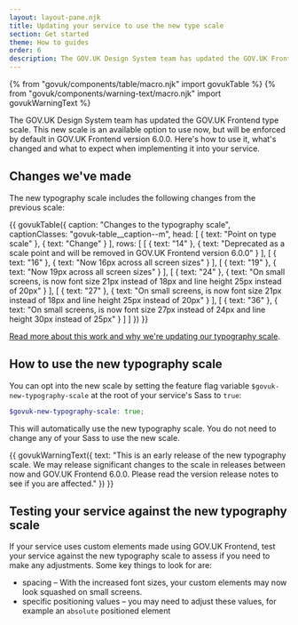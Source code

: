 ```yaml
---
layout: layout-pane.njk
title: Updating your service to use the new type scale
section: Get started
theme: How to guides
order: 6
description: The GOV.UK Design System team has updated the GOV.UK Frontend type scale. This new scale is an available option to use now, but will be enforced by default in GOV.UK Frontend version 6.0.0. Here's how to use it, what's changed and what to expect when implementing it into your service.
---
```


{% from "govuk/components/table/macro.njk" import govukTable %}
{% from "govuk/components/warning-text/macro.njk" import govukWarningText %}

The GOV.UK Design System team has updated the GOV.UK Frontend type scale. This new scale is an available option to use now, but will be enforced by default in GOV.UK Frontend version 6.0.0. Here's how to use it, what's changed and what to expect when implementing it into your service.

## Changes we've made

The new typography scale includes the following changes from the previous scale:

{{ govukTable({
    caption: "Changes to the typography scale",
    captionClasses: "govuk-table__caption--m",
    head: [
        {
            text: "Point on type scale"
        },
        {
            text: "Change"
        }
    ],
    rows: [
        [
            {
                text: "14"
            },
            {
                text: "Deprecated as a scale point and will be removed in GOV.UK Frontend version 6.0.0"
            }
        ],
        [
            {
                text: "16"
            },
            {
                text: "Now 16px across all screen sizes"
            }
        ],
        [
            {
                text: "19"
            },
            {
                text: "Now 19px across all screen sizes"
            }
        ],
        [
            {
                text: "24"
            },
            {
                text: "On small screens, is now font size 21px instead of 18px and line height 25px instead of 20px"
            }
        ],
        [
            {
                text: "27"
            },
            {
                text: "On small screens, is now font size 21px instead of 18px and line height 25px instead of 20px"
            }
        ],
        [
            {
                text: "36"
            },
            {
                text: "On small screens, is now font size 27px instead of 24px and line height 30px instead of 25px"
            }
        ]
    ]
}) }}

[Read more about this work and why we're updating our typography scale](https://designnotes.blog.gov.uk/2022/12/12/making-the-gov-uk-frontend-typography-scale-more-accessible/).

## How to use the new typography scale

You can opt into the new scale by setting the feature flag variable `$govuk-new-typography-scale` at the root of your service's Sass to `true`:

```scss
$govuk-new-typography-scale: true;
```

This will automatically use the new typography scale. You do not need to change any of your Sass to use the new scale.

{{ govukWarningText({
  text: "This is an early release of the new typography scale. We may release significant changes to the scale in releases between now and GOV.UK Frontend 6.0.0. Please read the version release notes to see if you are affected."
}) }}

## Testing your service against the new typography scale

If your service uses custom elements made using GOV.UK Frontend, test your service against the new typography scale to assess if you need to make any adjustments. Some key things to look for are:

- spacing – With the increased font sizes, your custom elements may now look squashed on small screens.
- specific positioning values – you may need to adjust these values, for example an `absolute` positioned element
